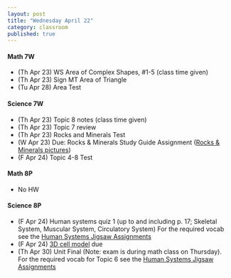 ```yaml
---
layout: post
title: "Wednesday April 22"
category: classroom
published: true
---
```

#### Math 7W
* (Th Apr 23) WS Area of Complex Shapes, #1-5 (class time given)
* (Th Apr 23) Sign MT Area of Triangle
* (Tu Apr 28) Area Test

#### Science 7W
* (Th Apr 23) Topic 8 notes (class time given)
* (Th Apr 23) Topic 7 review
* (Th Apr 23) Rocks and Minerals Test
* (W Apr 23) Due: Rocks & Minerals Study Guide Assignment (<a href="https://www.dropbox.com/sh/ez78lntdrfd4l7r/AAC0eaWVkw20L76INcjVlFKIa?dl=0">Rocks & Minerals pictures</a>)
* (F Apr 24) Topic 4-8 Test

#### Math 8P
* No HW

#### Science 8P
* (F Apr 24) Human systems quiz 1 (up to and including p. 17; Skeletal System, Muscular System, Circulatory System) For the required vocab see the <a href="https://www.dropbox.com/s/hi75o87nt925dzu/Jigsaw%20WS%20-%20Body%20Systems%20in%20Humans.pdf?dl=0">Human Systems Jigsaw Assignments</a>
* (F Apr 24) <a href="https://www.dropbox.com/s/uln20taicuc6c6d/3D%20cell%20model.pdf?dl=0">3D cell model</a> due
* (Th Apr 30) Unit Final (Note: exam is during math class on Thursday). For the required vocab for Topic 6 see the <a href="https://www.dropbox.com/s/hi75o87nt925dzu/Jigsaw%20WS%20-%20Body%20Systems%20in%20Humans.pdf?dl=0">Human Systems Jigsaw Assignments</a>
